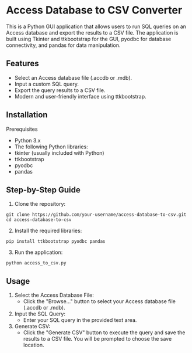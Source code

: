 # Access Database to CSV Converter

This is a Python GUI application that allows users to run SQL queries on an Access database and export the results to a CSV file. The application is built using Tkinter and ttkbootstrap for the GUI, pyodbc for database connectivity, and pandas for data manipulation.

## Features

+ Select an Access database file (.accdb or .mdb).
+ Input a custom SQL query.
+ Export the query results to a CSV file.
+ Modern and user-friendly interface using ttkbootstrap.

## Installation
Prerequisites
+ Python 3.x
+ The following Python libraries:
+ tkinter (usually included with Python)
+ ttkbootstrap
+ pyodbc
+ pandas

## Step-by-Step Guide
1. Clone the repository:
```
git clone https://github.com/your-username/access-database-to-csv.git
cd access-database-to-csv
```
2. Install the required libraries:
```
pip install ttkbootstrap pyodbc pandas
```
3. Run the application:
```
python access_to_csv.py
```
## Usage
1. Select the Access Database File:
   + Click the "Browse..." button to select your Access database file (.accdb or .mdb).
2. Input the SQL Query:
   + Enter your SQL query in the provided text area.
3. Generate CSV:
   + Click the "Generate CSV" button to execute the query and save the results to a CSV file. You will be prompted to choose the save location.
